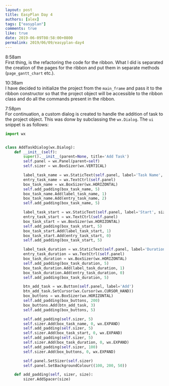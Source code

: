 ```yaml
---
layout: post
title: EasyPlan Day 4
authors: [alex]
tags: ["easyplan"]
comments: true
like: true
date: 2019-06-09T08:58:00+0800
permalink: 2019/06/09/easyplan-day4
---
```

8:58am  
First thing, is the refactoring the code for the ribbon. What I did is separated the creation of the pages for the ribbon and put them in separate methods (```page_gantt_chart``` etc.).

10:38am  
I have decided to initialize the project from the ```main_frame``` and pass it to the ribbon constructor so that the project object will be accessible to the ribbon class and do all the commands present in the ribbon.

7:58pm  
For continuation, a custom dialog is created to handle the addition of task to the project object. This was donw by subclassing the ```wx.Dialog```. The ```ui``` snippet is as follows:

```python
import wx


class AddTaskDialog(wx.Dialog):
    def __init__(self):
        super().__init__(parent=None, title='Add Task')
        self.panel = wx.Panel(parent=self)
        self.sizer = wx.BoxSizer(wx.VERTICAL)

        label_task_name = wx.StaticText(self.panel, label='Task Name', size=(100, -1))
        entry_task_name = wx.TextCtrl(self.panel)
        box_task_name = wx.BoxSizer(wx.HORIZONTAL)
        self.add_padding(box_task_name, 5)
        box_task_name.Add(label_task_name, 1)
        box_task_name.Add(entry_task_name, 2)
        self.add_padding(box_task_name, 5)

        label_task_start = wx.StaticText(self.panel, label='Start', size=(100, -1))
        entry_task_start = wx.TextCtrl(self.panel)
        box_task_start = wx.BoxSizer(wx.HORIZONTAL)
        self.add_padding(box_task_start, 5)
        box_task_start.Add(label_task_start, 1)
        box_task_start.Add(entry_task_start, 0)
        self.add_padding(box_task_start, 5)

        label_task_duration = wx.StaticText(self.panel, label='Duration', size=(100, -1))
        entry_task_duration = wx.TextCtrl(self.panel)
        box_task_duration = wx.BoxSizer(wx.HORIZONTAL)
        self.add_padding(box_task_duration, 5)
        box_task_duration.Add(label_task_duration, 1)
        box_task_duration.Add(entry_task_duration, 0)
        self.add_padding(box_task_duration, 5)

        btn_add_task = wx.Button(self.panel, label='Add')
        btn_add_task.SetCursor(wx.Cursor(wx.CURSOR_HAND))
        box_buttons = wx.BoxSizer(wx.HORIZONTAL)
        self.add_padding(box_buttons, 200)
        box_buttons.Add(btn_add_task, 3)
        self.add_padding(box_buttons, 5)

        self.add_padding(self.sizer, 5)
        self.sizer.Add(box_task_name, 0, wx.EXPAND)
        self.add_padding(self.sizer, 5)
        self.sizer.Add(box_task_start, 0, wx.EXPAND)
        self.add_padding(self.sizer, 5)
        self.sizer.Add(box_task_duration, 0, wx.EXPAND)
        self.add_padding(self.sizer, 100)
        self.sizer.Add(box_buttons, 0, wx.EXPAND)

        self.panel.SetSizer(self.sizer)
        self.panel.SetBackgroundColour((100, 200, 50))

    def add_padding(self, sizer, size):
        sizer.AddSpacer(size)
```
